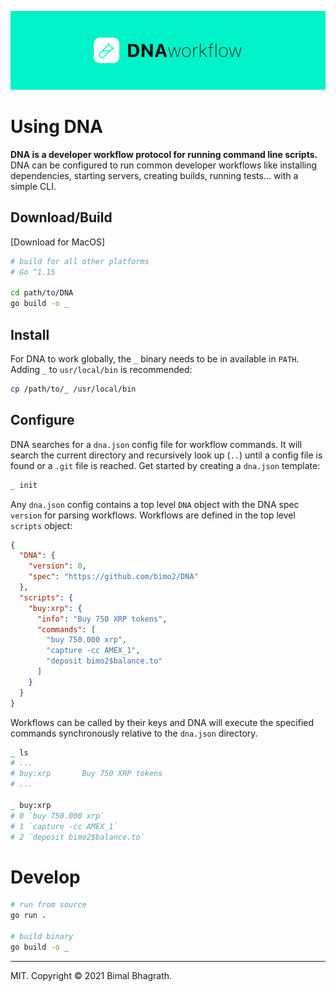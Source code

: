 ![Banner](.github/assets/banner.svg)

# Using DNA

**DNA is a developer workflow protocol for running command line scripts.** DNA can be configured to run common developer workflows like installing dependencies, starting servers, creating builds, running tests... with a simple CLI.

## Download/Build

[Download for MacOS]

```zsh
# build for all other platforms
# Go ^1.15

cd path/to/DNA
go build -o _
```

## Install

For DNA to work globally, the `_` binary needs to be in available in `PATH`. Adding `_` to `usr/local/bin` is recommended:

```zsh
cp /path/to/_ /usr/local/bin
```

## Configure

DNA searches for a `dna.json` config file for workflow commands. It will search the current directory and recursively look up (`..`) until a config file is found or a `.git` file is reached. Get started by creating a `dna.json` template:

```zsh
_ init
```

Any `dna.json` config contains a top level `DNA` object with the DNA spec `version` for parsing workflows. Workflows are defined in the top level `scripts` object:

```json
{
  "DNA": {
    "version": 0,
    "spec": "https://github.com/bimo2/DNA"
  },
  "scripts": {
    "buy:xrp": {
      "info": "Buy 750 XRP tokens",
      "commands": [
        "buy 750.000 xrp",
        "capture -cc AMEX_1",
        "deposit bimo2$balance.to"
      ]
    }
  }
}
```

Workflows can be called by their keys and DNA will execute the specified commands synchronously relative to the `dna.json` directory.

```zsh
_ ls
# ...
# buy:xrp       Buy 750 XRP tokens
# ...

_ buy:xrp
# 0 `buy 750.000 xrp`
# 1 `capture -cc AMEX_1`
# 2 `deposit bimo2$balance.to`
```

# Develop

```zsh
# run from source
go run .

# build binary
go build -o _
```

<hr />

MIT. Copyright &copy; 2021 Bimal Bhagrath. 
